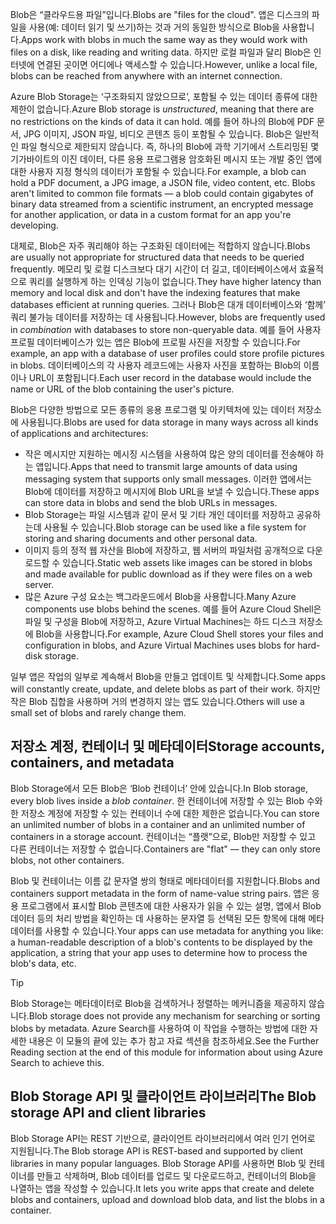 <span data-ttu-id="0e6ad-101">Blob은 “클라우드용 파일”입니다.</span><span class="sxs-lookup"><span data-stu-id="0e6ad-101">Blobs are "files for the cloud".</span></span> <span data-ttu-id="0e6ad-102">앱은 디스크의 파일을 사용(예: 데이터 읽기 및 쓰기)하는 것과 거의 동일한 방식으로 Blob을 사용합니다.</span><span class="sxs-lookup"><span data-stu-id="0e6ad-102">Apps work with blobs in much the same way as they would work with files on a disk, like reading and writing data.</span></span> <span data-ttu-id="0e6ad-103">하지만 로컬 파일과 달리 Blob은 인터넷에 연결된 곳이면 어디에나 액세스할 수 있습니다.</span><span class="sxs-lookup"><span data-stu-id="0e6ad-103">However, unlike a local file, blobs can be reached from anywhere with an internet connection.</span></span>

<span data-ttu-id="0e6ad-104">Azure Blob Storage는 ‘구조화되지 않았으므로’, 포함될 수 있는 데이터 종류에 대한 제한이 없습니다.</span><span class="sxs-lookup"><span data-stu-id="0e6ad-104">Azure Blob storage is *unstructured*, meaning that there are no restrictions on the kinds of data it can hold.</span></span> <span data-ttu-id="0e6ad-105">예를 들어 하나의 Blob에 PDF 문서, JPG 이미지, JSON 파일, 비디오 콘텐츠 등이 포함될 수 있습니다. Blob은 일반적인 파일 형식으로 제한되지 않습니다. 즉, 하나의 Blob에 과학 기기에서 스트리밍된 몇 기가바이트의 이진 데이터, 다른 응용 프로그램용 암호화된 메시지 또는 개발 중인 앱에 대한 사용자 지정 형식의 데이터가 포함될 수 있습니다.</span><span class="sxs-lookup"><span data-stu-id="0e6ad-105">For example, a blob can hold a PDF document, a JPG image, a JSON file, video content, etc. Blobs aren't limited to common file formats &mdash; a blob could contain gigabytes of binary data streamed from a scientific instrument, an encrypted message for another application, or data in a custom format for an app you're developing.</span></span>

<span data-ttu-id="0e6ad-106">대체로, Blob은 자주 쿼리해야 하는 구조화된 데이터에는 적합하지 않습니다.</span><span class="sxs-lookup"><span data-stu-id="0e6ad-106">Blobs are usually not appropriate for structured data that needs to be queried frequently.</span></span> <span data-ttu-id="0e6ad-107">메모리 및 로컬 디스크보다 대기 시간이 더 길고, 데이터베이스에서 효율적으로 쿼리를 실행하게 하는 인덱싱 기능이 없습니다.</span><span class="sxs-lookup"><span data-stu-id="0e6ad-107">They have higher latency than memory and local disk and don't have the indexing features that make databases efficient at running queries.</span></span> <span data-ttu-id="0e6ad-108">그러나 Blob은 대개 데이터베이스와 ‘함께’ 쿼리 불가능 데이터를 저장하는 데 사용됩니다.</span><span class="sxs-lookup"><span data-stu-id="0e6ad-108">However, blobs are frequently used in *combination* with databases to store non-queryable data.</span></span> <span data-ttu-id="0e6ad-109">예를 들어 사용자 프로필 데이터베이스가 있는 앱은 Blob에 프로필 사진을 저장할 수 있습니다.</span><span class="sxs-lookup"><span data-stu-id="0e6ad-109">For example, an app with a database of user profiles could store profile pictures in blobs.</span></span> <span data-ttu-id="0e6ad-110">데이터베이스의 각 사용자 레코드에는 사용자 사진을 포함하는 Blob의 이름이나 URL이 포함됩니다.</span><span class="sxs-lookup"><span data-stu-id="0e6ad-110">Each user record in the database would include the name or URL of the blob containing the user's picture.</span></span>

<span data-ttu-id="0e6ad-111">Blob은 다양한 방법으로 모든 종류의 응용 프로그램 및 아키텍처에 있는 데이터 저장소에 사용됩니다.</span><span class="sxs-lookup"><span data-stu-id="0e6ad-111">Blobs are used for data storage in many ways across all kinds of applications and architectures:</span></span>

- <span data-ttu-id="0e6ad-112">작은 메시지만 지원하는 메시징 시스템을 사용하여 많은 양의 데이터를 전송해야 하는 앱입니다.</span><span class="sxs-lookup"><span data-stu-id="0e6ad-112">Apps that need to transmit large amounts of data using messaging system that supports only small messages.</span></span> <span data-ttu-id="0e6ad-113">이러한 앱에서는 Blob에 데이터를 저장하고 메시지에 Blob URL을 보낼 수 있습니다.</span><span class="sxs-lookup"><span data-stu-id="0e6ad-113">These apps can store data in blobs and send the blob URLs in messages.</span></span>
- <span data-ttu-id="0e6ad-114">Blob Storage는 파일 시스템과 같이 문서 및 기타 개인 데이터를 저장하고 공유하는데 사용될 수 있습니다.</span><span class="sxs-lookup"><span data-stu-id="0e6ad-114">Blob storage can be used like a file system for storing and sharing documents and other personal data.</span></span>
- <span data-ttu-id="0e6ad-115">이미지 등의 정적 웹 자산을 Blob에 저장하고, 웹 서버의 파일처럼 공개적으로 다운로드할 수 있습니다.</span><span class="sxs-lookup"><span data-stu-id="0e6ad-115">Static web assets like images can be stored in blobs and made available for public download as if they were files on a web server.</span></span>
- <span data-ttu-id="0e6ad-116">많은 Azure 구성 요소는 백그라운드에서 Blob을 사용합니다.</span><span class="sxs-lookup"><span data-stu-id="0e6ad-116">Many Azure components use blobs behind the scenes.</span></span> <span data-ttu-id="0e6ad-117">예를 들어 Azure Cloud Shell은 파일 및 구성을 Blob에 저장하고, Azure Virtual Machines는 하드 디스크 저장소에 Blob을 사용합니다.</span><span class="sxs-lookup"><span data-stu-id="0e6ad-117">For example, Azure Cloud Shell stores your files and configuration in blobs, and Azure Virtual Machines uses blobs for hard-disk storage.</span></span>

<span data-ttu-id="0e6ad-118">일부 앱은 작업의 일부로 계속해서 Blob을 만들고 업데이트 및 삭제합니다.</span><span class="sxs-lookup"><span data-stu-id="0e6ad-118">Some apps will constantly create, update, and delete blobs as part of their work.</span></span> <span data-ttu-id="0e6ad-119">하지만 작은 Blob 집합을 사용하며 거의 변경하지 않는 앱도 있습니다.</span><span class="sxs-lookup"><span data-stu-id="0e6ad-119">Others will use a small set of blobs and rarely change them.</span></span>

## <a name="storage-accounts-containers-and-metadata"></a><span data-ttu-id="0e6ad-120">저장소 계정, 컨테이너 및 메타데이터</span><span class="sxs-lookup"><span data-stu-id="0e6ad-120">Storage accounts, containers, and metadata</span></span>

<span data-ttu-id="0e6ad-121">Blob Storage에서 모든 Blob은 ‘Blob 컨테이너’ 안에 있습니다.</span><span class="sxs-lookup"><span data-stu-id="0e6ad-121">In Blob storage, every blob lives inside a *blob container*.</span></span> <span data-ttu-id="0e6ad-122">한 컨테이너에 저장할 수 있는 Blob 수와 한 저장소 계정에 저장할 수 있는 컨테이너 수에 대한 제한은 없습니다.</span><span class="sxs-lookup"><span data-stu-id="0e6ad-122">You can store an unlimited number of blobs in a container and an unlimited number of containers in a storage account.</span></span> <span data-ttu-id="0e6ad-123">컨테이너는 “플랫”으로, Blob만 저장할 수 있고 다른 컨테이너는 저장할 수 없습니다.</span><span class="sxs-lookup"><span data-stu-id="0e6ad-123">Containers are "flat" &mdash; they can only store blobs, not other containers.</span></span>

<span data-ttu-id="0e6ad-124">Blob 및 컨테이너는 이름 값 문자열 쌍의 형태로 메타데이터를 지원합니다.</span><span class="sxs-lookup"><span data-stu-id="0e6ad-124">Blobs and containers support metadata in the form of name-value string pairs.</span></span> <span data-ttu-id="0e6ad-125">앱은 응용 프로그램에서 표시할 Blob 콘텐츠에 대한 사용자가 읽을 수 있는 설명, 앱에서 Blob 데이터 등의 처리 방법을 확인하는 데 사용하는 문자열 등 선택된 모든 항목에 대해 메타데이터를 사용할 수 있습니다.</span><span class="sxs-lookup"><span data-stu-id="0e6ad-125">Your apps can use metadata for anything you like: a human-readable description of a blob's contents to be displayed by the application, a string that your app uses to determine how to process the blob's data, etc.</span></span>

> [!TIP]
> <span data-ttu-id="0e6ad-126">Blob Storage는 메타데이터로 Blob을 검색하거나 정렬하는 메커니즘을 제공하지 않습니다.</span><span class="sxs-lookup"><span data-stu-id="0e6ad-126">Blob storage does not provide any mechanism for searching or sorting blobs by metadata.</span></span> <span data-ttu-id="0e6ad-127">Azure Search를 사용하여 이 작업을 수행하는 방법에 대한 자세한 내용은 이 모듈의 끝에 있는 추가 참고 자료 섹션을 참조하세요.</span><span class="sxs-lookup"><span data-stu-id="0e6ad-127">See the Further Reading section at the end of this module for information about using Azure Search to achieve this.</span></span>

## <a name="the-blob-storage-api-and-client-libraries"></a><span data-ttu-id="0e6ad-128">Blob Storage API 및 클라이언트 라이브러리</span><span class="sxs-lookup"><span data-stu-id="0e6ad-128">The Blob storage API and client libraries</span></span>

<span data-ttu-id="0e6ad-129">Blob Storage API는 REST 기반으로, 클라이언트 라이브러리에서 여러 인기 언어로 지원됩니다.</span><span class="sxs-lookup"><span data-stu-id="0e6ad-129">The Blob storage API is REST-based and supported by client libraries in many popular languages.</span></span> <span data-ttu-id="0e6ad-130">Blob Storage API를 사용하면 Blob 및 컨테이너를 만들고 삭제하며, Blob 데이터를 업로드 및 다운로드하고, 컨테이너의 Blob을 나열하는 앱을 작성할 수 있습니다.</span><span class="sxs-lookup"><span data-stu-id="0e6ad-130">It lets you write apps that create and delete blobs and containers, upload and download blob data, and list the blobs in a container.</span></span>

